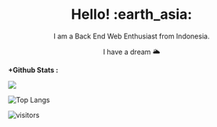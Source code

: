 <h1 align= "center"><b>Hello! :earth_asia:</b></h1>


<p align="center">
I am a Back End Web Enthusiast from Indonesia.
</p>
<p align="center">
I have a dream 🌥️
</p>

**+Github Stats :**<br>

<img src="https://github-readme-stats.vercel.app/api?username=DandunGP&show_icons=true&theme=radical&title_color=8E2DE2&text_color=fff&icon_color=8E2DE2">

![Top Langs](https://github-readme-stats.vercel.app/api/top-langs/?username=DandunGP&theme=radical&title_color=8E2DE2&text_color=fff)

![visitors](https://visitor-badge.glitch.me/badge?page_id=m2k6artworks.visitor-badge)

